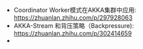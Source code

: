 * Coordinator Worker模式在AKKA集群中应用: https://zhuanlan.zhihu.com/p/297928063
* AKKA-Stream 和背压策略（Backpressure): https://zhuanlan.zhihu.com/p/302414659
* 